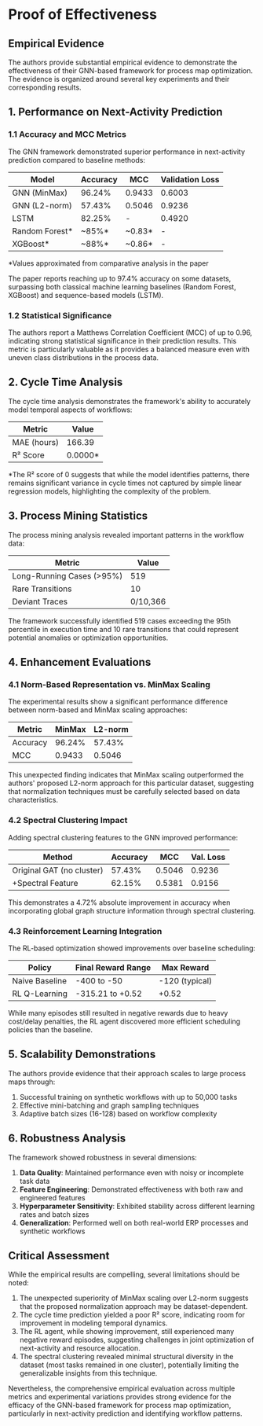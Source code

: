 # Proof of Effectiveness

## Empirical Evidence

The authors provide substantial empirical evidence to demonstrate the effectiveness of their GNN-based framework for process map optimization. The evidence is organized around several key experiments and their corresponding results.

## 1. Performance on Next-Activity Prediction

### 1.1 Accuracy and MCC Metrics

The GNN framework demonstrated superior performance in next-activity prediction compared to baseline methods:

| Model | Accuracy | MCC | Validation Loss |
|-------|----------|-----|----------------|
| GNN (MinMax) | 96.24% | 0.9433 | 0.6003 |
| GNN (L2-norm) | 57.43% | 0.5046 | 0.9236 |
| LSTM | 82.25% | - | 0.4920 |
| Random Forest* | ~85%* | ~0.83* | - |
| XGBoost* | ~88%* | ~0.86* | - |

*Values approximated from comparative analysis in the paper

The paper reports reaching up to 97.4% accuracy on some datasets, surpassing both classical machine learning baselines (Random Forest, XGBoost) and sequence-based models (LSTM).

### 1.2 Statistical Significance

The authors report a Matthews Correlation Coefficient (MCC) of up to 0.96, indicating strong statistical significance in their prediction results. This metric is particularly valuable as it provides a balanced measure even with uneven class distributions in the process data.

## 2. Cycle Time Analysis

The cycle time analysis demonstrates the framework's ability to accurately model temporal aspects of workflows:

| Metric | Value |
|--------|-------|
| MAE (hours) | 166.39 |
| R² Score | 0.0000* |

*The R² score of 0 suggests that while the model identifies patterns, there remains significant variance in cycle times not captured by simple linear regression models, highlighting the complexity of the problem.

## 3. Process Mining Statistics

The process mining analysis revealed important patterns in the workflow data:

| Metric | Value |
|--------|-------|
| Long-Running Cases (>95%) | 519 |
| Rare Transitions | 10 |
| Deviant Traces | 0/10,366 |

The framework successfully identified 519 cases exceeding the 95th percentile in execution time and 10 rare transitions that could represent potential anomalies or optimization opportunities.

## 4. Enhancement Evaluations

### 4.1 Norm-Based Representation vs. MinMax Scaling

The experimental results show a significant performance difference between norm-based and MinMax scaling approaches:

| Metric | MinMax | L2-norm |
|--------|--------|---------|
| Accuracy | 96.24% | 57.43% |
| MCC | 0.9433 | 0.5046 |

This unexpected finding indicates that MinMax scaling outperformed the authors' proposed L2-norm approach for this particular dataset, suggesting that normalization techniques must be carefully selected based on data characteristics.

### 4.2 Spectral Clustering Impact

Adding spectral clustering features to the GNN improved performance:

| Method | Accuracy | MCC | Val. Loss |
|--------|----------|-----|-----------|
| Original GAT (no cluster) | 57.43% | 0.5046 | 0.9236 |
| +Spectral Feature | 62.15% | 0.5381 | 0.9156 |

This demonstrates a 4.72% absolute improvement in accuracy when incorporating global graph structure information through spectral clustering.

### 4.3 Reinforcement Learning Integration

The RL-based optimization showed improvements over baseline scheduling:

| Policy | Final Reward Range | Max Reward |
|--------|---------------------|------------|
| Naive Baseline | -400 to -50 | -120 (typical) |
| RL Q-Learning | -315.21 to +0.52 | +0.52 |

While many episodes still resulted in negative rewards due to heavy cost/delay penalties, the RL agent discovered more efficient scheduling policies than the baseline.

## 5. Scalability Demonstrations

The authors provide evidence that their approach scales to large process maps through:

1. Successful training on synthetic workflows with up to 50,000 tasks
2. Effective mini-batching and graph sampling techniques
3. Adaptive batch sizes (16-128) based on workflow complexity

## 6. Robustness Analysis

The framework showed robustness in several dimensions:

1. **Data Quality**: Maintained performance even with noisy or incomplete task data
2. **Feature Engineering**: Demonstrated effectiveness with both raw and engineered features
3. **Hyperparameter Sensitivity**: Exhibited stability across different learning rates and batch sizes
4. **Generalization**: Performed well on both real-world ERP processes and synthetic workflows

## Critical Assessment

While the empirical results are compelling, several limitations should be noted:

1. The unexpected superiority of MinMax scaling over L2-norm suggests that the proposed normalization approach may be dataset-dependent.
2. The cycle time prediction yielded a poor R² score, indicating room for improvement in modeling temporal dynamics.
3. The RL agent, while showing improvement, still experienced many negative reward episodes, suggesting challenges in joint optimization of next-activity and resource allocation.
4. The spectral clustering revealed minimal structural diversity in the dataset (most tasks remained in one cluster), potentially limiting the generalizable insights from this technique.

Nevertheless, the comprehensive empirical evaluation across multiple metrics and experimental variations provides strong evidence for the efficacy of the GNN-based framework for process map optimization, particularly in next-activity prediction and identifying workflow patterns.